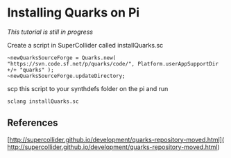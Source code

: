 # Installing Quarks on Pi

*This tutorial is still in progress*

Create a script in SuperCollider called installQuarks.sc

```
~newQuarksSourceForge = Quarks.new( "https://svn.code.sf.net/p/quarks/code/", Platform.userAppSupportDir +/+ "quarks" );
~newQuarksSourceForge.updateDirectory;
```

scp this script to your synthdefs folder on the pi and run

```sh
sclang installQuarks.sc
```

## References

[http://supercollider.github.io/development/quarks-repository-moved.html]( http://supercollider.github.io/development/quarks-repository-moved.html)
